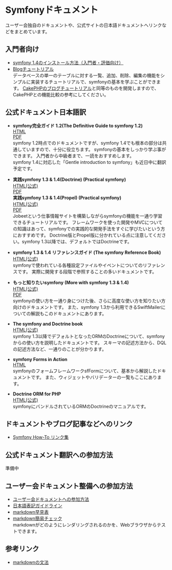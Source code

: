 Symfonyドキュメント
=============================

ユーザー会独自のドキュメントや、公式サイトの日本語ドキュメントへリンクなどをまとめています。


入門者向け
--------

- [symfony 1.4のインストール方法（入門者・評価向け）](docs/for-beginners/installation)
- [Blogチュートリアル](docs/for-beginners/blog-tutorial/?sk=file&so=asc)<br />
  データベースの単一のテーブルに対する一覧、追加、削除、編集の機能をシンプルに実装するチュートリアルで、symfonyの基本を学ぶことができます。
  [CakePHPのブログチュートリアル](http://book.cakephp.org/ja/view/219/Blog)と同等のものを開発しますので、CakePHPとの機能比較の参考にしてください。


公式ドキュメント日本語訳
------------------------

- **symfony完全ガイド 1.2(The Definitive Guide to symfony 1.2)**<br />
  [HTML](http://symfony.sarabande.jp/book/1.2/)<br />
  [PDF](http://cloud.github.com/downloads/masakielastic/masakielastic.github.com/sf-book-1.2-ja.pdf)<br />
  symfony 1.2時点でのドキュメントですが、symfony 1.4でも根本の部分は共通していますので、十分に役立ちます。
  symfonyの基本をしっかり学ぶ事ができます。
  入門者から中級者まで、一読をおすすめします。<br />
  symfony 1.4に対応した「Gentle introduction to symfony」も近日中に翻訳予定です。
  
- **実践symfony 1.3 & 1.4(Doctrine) (Practical symfony)**<br />
  [HTML(公式)](http://www.symfony-project.org/jobeet/1_4/Doctrine/ja/)<br />
  [PDF](http://downloads.sarabande.jp/symfony/1.4/jobeet-1.4-doctrine-ja.pdf)<br />
  **実践symfony 1.3 & 1.4(Propel) (Practical symfony)**<br />
  [HTML(公式)](http://www.symfony-project.org/jobeet/1_4/Propel/ja/)<br />
  [PDF](http://downloads.sarabande.jp/symfony/1.4/jobeet-1.4-propel-ja.pdf)<br />
  Jobeetという仕事情報サイトを構築しながらsymfonyの機能を一通り学習できるチュートリアルです。
  フレームワークを使った開発やMVCについての知識はあって、symfonyでの実践的な開発手法をすぐに学びたいという方におすすめです。
  Doctrine版とPropel版に分かれている点に注意してください。symfony 1.3以降では、デフォルトではDoctrineです。

- **symfony 1.3 & 1.4 リファレンスガイド (The symfony Reference Book)**<br />
  [HTML(公式)](http://www.symfony-project.org/reference/1_4/ja/)<br />
  symfonyで使われている各種設定ファイルやイベントについてのリファレンスです。
  実際に開発する段階で参照することの多いドキュメントです。

- **もっと知りたいsymfony (More with symfony 1.3 & 1.4)**<br />
  [HTML(公式)](http://www.symfony-project.org/more-with-symfony/1_4/ja/)<br />
  [PDF](http://dl.dropbox.com/u/957604/sf-advent2009-ja.pdf)<br />
  symfonyの使い方を一通り身につけた後、さらに高度な使い方を知りたい方向けのドキュメントです。
  また、symfony 1.3から利用できるSwiftMailerについての解説もこのドキュメントにあります。

- **The symfony and Doctrine book**<br />
  [HTML(公式)](http://www.symfony-project.org/doctrine/1_2/ja/)<br />
  symfony 1.3以降でデフォルトとなったORMのDoctrineについて、symfonyからの使い方を説明したドキュメントです。
  スキーマの記述方法から、DQLの記述方法など、一通りのことが分かります。

- **symfony Forms in Action**<br />
  [HTML](http://www.symfony-project.org/forms/1_2/ja/)<br />
  symfonyのフォームフレームワークsfFormについて、基本から解説したドキュメントです。
  また、ウィジェットやバリデーターの一覧もここにあります。

- **Doctrine ORM for PHP**<br />
  [HTML(公式)](http://www.doctrine-project.org/projects/orm/1.2/docs/manual/ja)<br />
  symfonyにバンドルされているORMのDoctrineのマニュアルです。



ドキュメントやブログ記事などへのリンク
--------------------------------------

- [Symfony How-To リンク集](docs/link_index)



公式ドキュメント翻訳への参加方法
--------------------------------

準備中



ユーザー会ドキュメント整備への参加方法
--------------------------------------

- [ユーザー会ドキュメントへの参加方法](joining-userdocs)
- [日本語表記ガイドライン](japanese-style)
- [markdown早見表](markdown-sample)
- [markdown簡易チェック](http://www.symfony-project.org/plugins/markdown_dingus)<br />
  markdownがどのようにレンダリングされるのかを、Webブラウザからテストできます。



参考リンク
----------

- [markdownの文法](http://blog.2310.net/archives/6)

